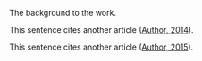 The background to the work.

This sentence cites another article ([Author, 2014](https://example.com/articles/1)).

This sentence cites another article ([Author, 2015](https://example.com/articles/2)).
